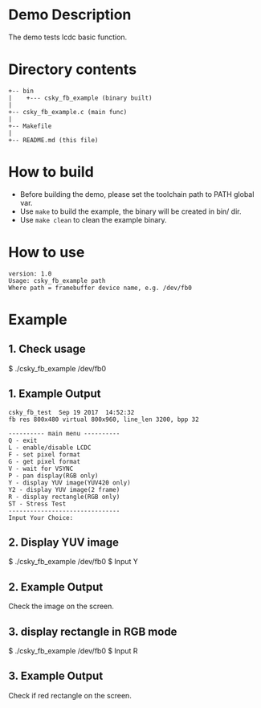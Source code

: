 # Demo Description

The demo tests lcdc basic function.

# Directory contents
```
+-- bin
|    +--- csky_fb_example (binary built)
|
+-- csky_fb_example.c (main func)
|
+-- Makefile
|
+-- README.md (this file)
```

# How to build

* Before building the demo, please set the toolchain path to PATH global var.
* Use `make` to build the example, the binary will be created in bin/ dir.
* Use `make clean` to clean the example binary.

# How to use

```
version: 1.0
Usage: csky_fb_example path
Where path = framebuffer device name, e.g. /dev/fb0
```

# Example

## 1. Check usage

$ ./csky_fb_example /dev/fb0

## 1. Example Output

```
csky_fb_test  Sep 19 2017  14:52:32
fb res 800x480 virtual 800x960, line_len 3200, bpp 32

---------- main menu ----------
Q - exit
L - enable/disable LCDC
F - set pixel format
G - get pixel format
V - wait for VSYNC
P - pan display(RGB only)
Y - display YUV image(YUV420 only)
Y2 - display YUV image(2 frame)
R - display rectangle(RGB only)
ST - Stress Test
-------------------------------
Input Your Choice:
```

## 2. Display YUV image

$ ./csky_fb_example /dev/fb0
$ Input Y

## 2. Example Output

Check the image on the screen.

## 3. display rectangle in RGB mode

$ ./csky_fb_example /dev/fb0
$ Input R

## 3. Example Output

Check if red rectangle on the screen.
